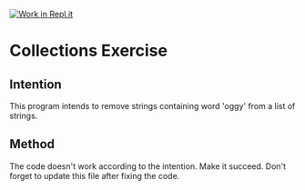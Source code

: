 [![Work in Repl.it](https://classroom.github.com/assets/work-in-replit-14baed9a392b3a25080506f3b7b6d57f295ec2978f6f33ec97e36a161684cbe9.svg)](https://classroom.github.com/online_ide?assignment_repo_id=2970332&assignment_repo_type=AssignmentRepo)
# Collections Exercise
## Intention
This program intends to remove strings containing word 'oggy' from a list of strings.
## Method
The code doesn't work according to the intention. Make it succeed.
Don't forget to update this file after fixing the code.
